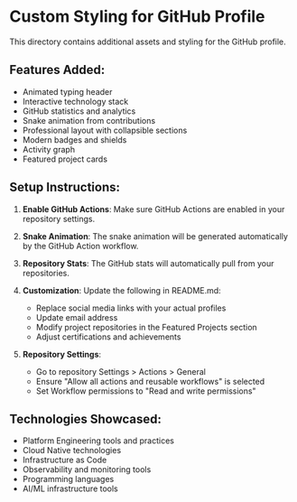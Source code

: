 # Custom Styling for GitHub Profile

This directory contains additional assets and styling for the GitHub profile.

## Features Added:
- Animated typing header
- Interactive technology stack
- GitHub statistics and analytics
- Snake animation from contributions
- Professional layout with collapsible sections
- Modern badges and shields
- Activity graph
- Featured project cards

## Setup Instructions:

1. **Enable GitHub Actions**: Make sure GitHub Actions are enabled in your repository settings.

2. **Snake Animation**: The snake animation will be generated automatically by the GitHub Action workflow.

3. **Repository Stats**: The GitHub stats will automatically pull from your repositories.

4. **Customization**: Update the following in README.md:
   - Replace social media links with your actual profiles
   - Update email address
   - Modify project repositories in the Featured Projects section
   - Adjust certifications and achievements

5. **Repository Settings**: 
   - Go to repository Settings > Actions > General
   - Ensure "Allow all actions and reusable workflows" is selected
   - Set Workflow permissions to "Read and write permissions"

## Technologies Showcased:
- Platform Engineering tools and practices
- Cloud Native technologies
- Infrastructure as Code
- Observability and monitoring tools
- Programming languages
- AI/ML infrastructure tools
